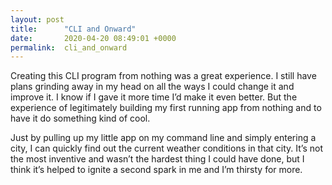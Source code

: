 ```yaml
---
layout: post
title:      "CLI and Onward"
date:       2020-04-20 08:49:01 +0000
permalink:  cli_and_onward
---
```



Creating this CLI program from nothing was a great experience. I still have plans grinding away in my head on all the ways I could change it and improve it. I know if I gave it more time I’d make it even better. But the experience of legitimately building my first running app from nothing and to have it do something kind of cool. 

Just by pulling up my little app on my command line and simply entering a city, I can quickly find out the current weather conditions in that city. It’s not the most inventive and wasn’t the hardest thing I could have done, but I think it’s helped to ignite a second spark in me and I’m thirsty for more.
